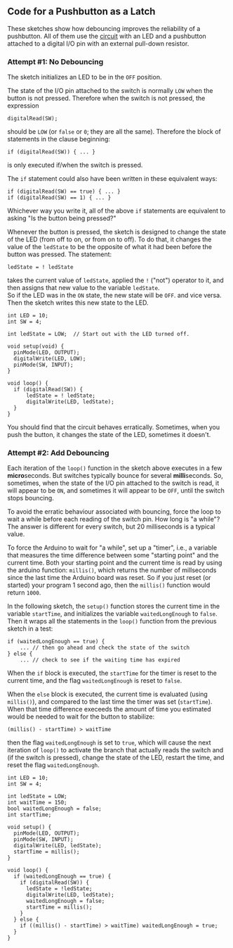 ## Code for a Pushbutton as a Latch ##

These sketches show how debouncing improves the reliability
of a pushbutton.  All of them use the [circuit](../circuit.html#pulldown)
with an LED and a pushbutton attached to a digital I/O pin with an 
external pull-down resistor.

### Attempt #1:  No Debouncing ###

The sketch initializes an LED to be in the `OFF` position.

The state of the I/O pin attached to the switch is normally `LOW` when the 
button is not pressed.  Therefore when the switch is not pressed, the 
expression

    digitalRead(SW);

should be `LOW` (or `false` or `0`; they are all the same).  Therefore
the block of statements in the clause beginning:

    if (digitalRead(SW)) { ... }

is only executed if/when the switch is pressed.

The `if` statement could also have been written in these equivalent ways:

    if (digitalRead(SW) == true) { ... }
    if (digitalRead(SW) == 1) { ... }

Whichever way you write it, all of the above `if` statements
are equivalent to asking "Is the button being pressed?"

Whenever the button is pressed, the sketch is designed to change the 
state of the LED (from off to on, or from on to off).  To do that,
it changes the value of the `ledState` to be the opposite of what it
had been before the button was pressed.  The statement:

    ledState = ! ledState

takes the current value of `ledState`, applied the `!` ("not") operator 
to it, and then assigns that new value to the variable `ledState`.  
So if the LED was in the `ON` state, the new state will be `OFF`.
and vice versa.  Then the sketch writes this new state to the LED. 

    int LED = 10;
    int SW = 4;
    
    int ledState = LOW;  // Start out with the LED turned off.

    void setup(void) {
      pinMode(LED, OUTPUT);
      digitalWrite(LED, LOW);
      pinMode(SW, INPUT);
    }
    
    void loop() {
      if (digitalRead(SW)) {
          ledState = ! ledState;
          digitalWrite(LED, ledState);
      }
    }

You should find that the circuit behaves erratically.  Sometimes, when you
push the button, it changes the state of the LED, sometimes it doesn't.

### Attempt #2:  Add Debouncing ###

Each iteration of the `loop()` function in the sketch above executes in
a few **micro**seconds.  But switches typically bounce for 
several **milli**seconds.  So, sometimes, when the state of the I/O pin
attached to the switch is read, it will appear to be `ON`, and sometimes
it will appear to be `OFF`, until the switch stops bouncing.

To avoid the erratic behaviour associated with bouncing, force the loop
to wait a while before each reading of the switch pin.  How long is "a while"?
The answer is different for every switch, but 20 milliseconds is a typical value.  

To force the Arduino to wait for "a while", set up a "timer", i.e., 
a variable that measures the time difference between some "starting point"
and the current time.  Both your starting point and the current time
is read by using the arduino function: `millis()`, which returns the number 
of millseconds since the last time the Arduino board was reset.  So if you 
just reset (or started) your program 1 second ago, then the `millis()` 
function would return `1000`.

In the following sketch, the `setup()` function stores the current 
time in the variable `startTime`, and initializes the variable
`waitedLongEnough` to `false`.  Then it wraps all the statements in
the `loop()` function from the previous sketch in a test:

    if (waitedLongEnough == true) {
        ... // then go ahead and check the state of the switch
    } else {
        ... // check to see if the waiting time has expired

When the `if` block is executed, the `startTime` for the timer is
reset to the current time, and the flag `waitedLongEnough` is reset
to `false`.

When the `else` block is executed, the current time is evaluated
(using `millis()`), and compared to the last time the timer
was set (`startTime`).  When that time difference execeeds the
amount of time you estimated would be needed to wait for the
button to stabilize:

    (millis() - startTime) > waitTime

then the flag `waitedLongEnough` is set to `true`, which will
cause the next iteration of `loop()` to activate the branch that 
actually reads the switch and (if the switch is pressed), change
the state of the LED, restart the time, and reset the
flag `waitedLongEnough`.

    int LED = 10;
    int SW = 4;
    
    int ledState = LOW;
    int waitTime = 150;
    bool waitedLongEnough = false;
    int startTime;
    
    void setup() {
      pinMode(LED, OUTPUT);
      pinMode(SW, INPUT);
      digitalWrite(LED, ledState);
      startTime = millis();
    }
    
    void loop() {
      if (waitedLongEnough == true) {
        if (digitalRead(SW)) {   
          ledState = !ledState;
          digitalWrite(LED, ledState);
          waitedLongEnough = false;
          startTime = millis();
        }
      } else {
        if ((millis() - startTime) > waitTime) waitedLongEnough = true;
      }
    }
    
